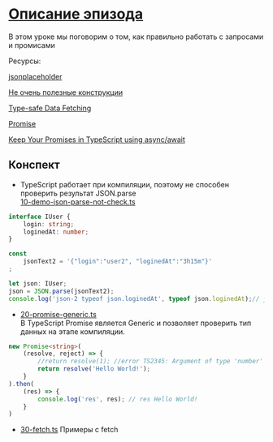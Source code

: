 # [Описание эпизода](https://campfire-school.com/courses/polnyy-kurs-po-typescript-react/episode/76)

В этом уроке мы поговорим о том, как правильно работать с запросами и промисами

Ресурсы:

[jsonplaceholder](https://jsonplaceholder.typicode.com/)

[Не очень полезные конструкции](https://stackoverflow.com/questions/38688822/how-to-parse-json-string-in-typescript/62438143#62438143)

[Type-safe Data Fetching](https://www.carlrippon.com/type-safe-data-fetching-with-unknown/)

[Promise](https://github.com/microsoft/TypeScript/blob/main/src/lib/es2015.promise.d.ts)

[Keep Your Promises in TypeScript using async/await](https://blog.bitsrc.io/keep-your-promises-in-typescript-using-async-await-7bdc57041308)

## Конспект

* TypeScript работает при компиляции, поэтому не способен проверить результат JSON.parse  
  [10-demo-json-parse-not-check.ts](10-demo-json-parse-not-check.ts)
```typescript
interface IUser {
    login: string;
    loginedAt: number;
}

const
    jsonText2 = '{"login":"user2", "loginedAt":"3h15m"}'
;

let json: IUser;
json = JSON.parse(jsonText2);
console.log('json-2 typeof json.loginedAt', typeof json.loginedAt);// json.loginedAt string IUser.loginedAt: number
```
* [20-promise-generic.ts](20-promise-generic.ts)  
  В TypeScript Promise является Generic и позволяет проверить тип данных на этапе компиляции.
```typescript
new Promise<string>(
    (resolve, reject) => {
        //return resolve(1); //error TS2345: Argument of type 'number' is not assignable to parameter of type 'string | PromiseLike<string>'.
        return resolve('Hello World!');
    }
).then(
    (res) => {
        console.log('res', res); // res Hello World!
    }
)
```
* [30-fetch.ts](30-fetch.ts)
  Примеры с fetch 